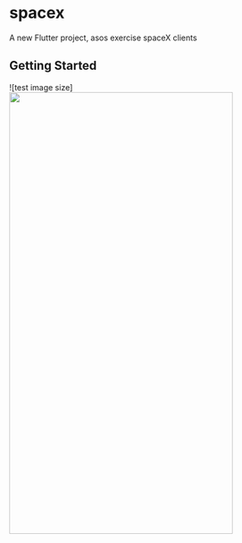 # spacex

A new Flutter project, asos exercise spaceX clients

## Getting Started

![test image size]<img src="[https://github.com/EmanuelFeij/asos/blob/main/spacex2.gif)" width="400" height="790">
